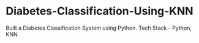 # Diabetes-Classification-Using-KNN
Built a Diabetes Classification System using Python. Tech Stack - Python, KNN
